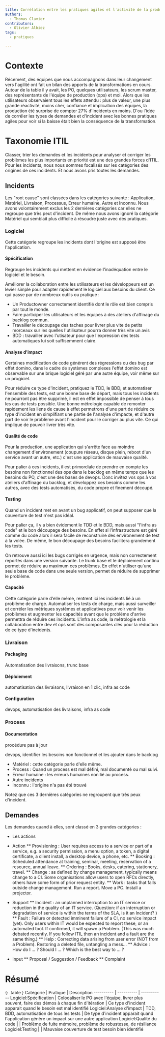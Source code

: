 ```yaml
---
title: Corrélation entre les pratiques agiles et l'activité de la production
authors:
  - Thomas Clavier
contributors:
  - Olivier Albiez
tags:
  - pratiques

---
```

# Contexte
Récement, des équipes que nous accompagnons dans leur changement vers l'agilité ont fait un bilan des apports de la transformations en cours. Autour de la table il y avait, les PO, quelques utilisateurs, les scrum master, des représentants de l'équipe de production (ops) et moi. Alors que les utilisateurs observaient tous les effets attendu : plus de valeur, une plus grande réactivité, moins cher, confiance et implication des équipes, la production été surprise de compter 27% d'incidents en moins. D'ou l'idée de corréler les types de demandes et d'incident avec les bonnes pratiques agiles pour voir si la baisse était bien la conséquence de la transformation.

# Taxonomie ITIL

Classer, trier les demandes et les incidents pour analyser et corriger les problèmes les plus importants en priorité est une des grandes forces d'ITIL. Pour les incidents, nous nous sommes focalisés sur les catégories des origines de ces incidents. Et nous avons pris toutes les demandes.

## Incidents

Les "root cause" sont classées dans les catégories suivante : Application, Matériel, Livraison, Processus, Erreur humaine, Autre et Inconnu. 
Nous avons volontairement exclus les 2 dernières catégories car elles ne regroupe que très peut d'incident. De même nous avons ignoré la catégorie Matériel qui semblait plus difficile à résoudre juste avec des pratiques. 

### Logiciel

Cette catégorie regroupe les incidents dont l'origine est supposé être l'application.

#### Spécification 
Regroupe les incidents qui mettent en évidence l'inadéquation entre le logiciel et le besoin. 

Améliorer la collaboration entre les utilisateurs et les développeurs est un levier simple pour adapter rapidement le logiciel aux besoins du client. Ce qui passe par de nombreux outils ou pratique : 

* Un Productowner correctement identifié dont le rôle est bien compris par tout le monde.
* Faire participer les utilisateurs et les équipes à des ateliers d'affinage du backlog commun.
* Travailler le découpage des taches pour livrer plus vite de petits morceaux sur les quelles l'utilisateur pourra donner très vite un avis
* BDD : travailler avec l'utisateur pour que l'expression des tests automatiques lui soit suffisemment claire.

#### Analyse d'impact
Certaines modification de code générent des régressions ou des bug par effet domino, dans le cadre de systèmes complexes l'effet domino est observable sur une brique logiciel géré par une autre équipe, voir même sur un progiciel. 

Pour réduire ce type d'incident, pratiquez le TDD, le BDD, et automatiser l'ensemble des tests, est une bonne base de départ, mais tous les incidents ne pourront pas être supprimé, il est en effet impossible de penser à tous les cas de tests possible. Une bonne métrologie capable de remonter rapidement les liens de cause à effet permetrons d'une part de réduire ce type d'incident en simplifiant une partie de l'analyse d'impacte, et d'autre part de voir le problème avant l'incident pour le corriger au plus vite. Ce qui implique de pouvoir livrer très vite.

#### Qualité de code 
Pour la production, une application qui s'arrête face au moindre changement d'environement (coupure réseau, disque plein, reboot d'un service avant un autre, etc.) c'est une application de mauvaise qualité. 

Pour palier à ces incidents, il est primordiale de prendre en compte les besoins non fonctionnel des ops dans le backlog en même temps que les besoins du PO, c'est une des bases de devops. Donc invitez vos ops à vos ateliers d'affinage du backlog, et développez ces besoins comme les autres, avec des tests automatisés, du code propre et finement découpé.

#### Testing
Quand un incident met en avant un bug applicatif, on peut supposer que la couverture de test n'est pas idéal.

Pour palier ça, il y a bien évidement le TDD et le BDD, mais aussi "l'infra as code" et le bon découpage des besoins. En effet si l'infrastructure est géré comme du code alors il sera facile de reconstruire des environement de test à la volée. De même, le bon découpage des besoins facilitera grandement les tests.

On retrouve aussi ici les bugs corrigés en urgence, mais non correctement reportés dans une version suivante. Le trunk base et le déploiement continu permet de réduire au maximum ces problèmes. En effet n'utiliser qu'une seule base de code dans une seule version, permet de réduire de supprimer le problème.

#### Capacité
Cette catégorie parle d'elle même, rentrent ici les incidents lié à un problème de charge. Automatiser les tests de charge, mais aussi surveiller et corréler les métriques systèmes et applicatives pour voir venir les problèmes et augmenter les capacités avant que le problème d'arrive permettra de réduire ces incidents. L'infra as code, la métrologie et la collaboration entre dev et ops sont des composantes clés pour la réduction de ce type d'incidents.

### Livraison
#### Packaging
Automatisation des livraisons, trunc base

#### Déploiement
automatisation des livraisons, livraison en 1 clic, infra as code

#### Configuration

devops, automatisation des livraisons, infra as code

### Process
#### Documentation
procédure pas à jour

devops, identifier les besoins non fonctionnel et les ajouter dans le backlog

* Matériel : cette catégorie parle d'elle même.
* Process : Quand un process est mal défini, mal documenté ou mal suivi.
* Erreur humaine : les erreurs humaines non lié au process.
* Autre incidents
* Inconnu : l'origine n'a pas été trouvé

Notez que ces 3 dernières catégories ne regroupent que très peux d'incident.


## Demandes

Les demandes quand à elles, sont classé en 3 grandes catégories : 
* Les actions

* Action
** Provisioning : User requires access to a service or part of a service, e.g. a security permission, a menu option, a token, a digital certificate, a client install, a desktop device, a phone, etc.
** Booking : Scheduled attendance at training, seminar, meeting, reservation of a resource, annual leave. 
** Ordering : Books, desks, catering, stationery, travel. 
** Change : as defined by change management, typically means change to a CI. Some organisations allow users to open RFCs directly, others have some form of prior request entity. 
** Work : tasks that falls outside change management. Run a report. Move a PC. Install a projector.
* Support
** Incident : an unplanned interruption to an IT service or reduction in the quality of an IT service. (Question: if an interruption or degradation of service is within the terms of the SLA, is it an Incident? ) 
** Fault : Failure or detected imminent failure of a CI, no service impact (yet). Only users within IT would be expected to report these, or an automated tool. If confirmed, it will spawn a Problem. (This was much debated recently. If you follow ITIL then an incident and a fault are the same thing.) 
** Help : Correcting data arising from user error (NOT from a Problem). Restoring a deleted file, untangling a mess... 
** Advice : How do I … ? Should I … ? Which is the best way to … ? 
* Input
** Proposal / Suggestion / Feedback
** Complaint

# Résumé 

{: .table }
Catégorie  | Pratique   | Description
---------- | ---------- | -----------
Logiciel:Spécification  | Colocaliser le PO avec l'équipe, livrer plus souvent, faire des démos à chaque fin d'itération | Ce type d'incident apparait quand le besoin est mal identifié
Logiciel:Analyse d'impact | TDD, BDD, automatisation de tous les tests | De type d'incident apparait quand l'application génère un impact sur une autre application
Logiciel:Qualité du code | | Problème de fuite mémoire, problème de robustesse, de résiliance
Logiciel:Testing | | Mauvaise couverture de test besoin bien identifié
